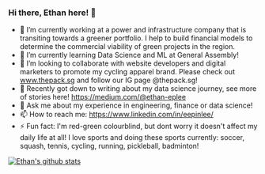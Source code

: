 ### Hi there, Ethan here! 👋

- 🔭 I’m currently working at a power and infrastructure company that is transiting towards a greener portfolio. I help to build financial models to determine the commercial viability of green projects in the region.
- 🌱 I’m currently learning Data Science and ML at General Assembly!
- 👯 I’m looking to collaborate with website developers and digital marketers to promote my cycling apparel brand. Please check out www.thepack.sg and follow our IG page @thepack.sg!
- 🤔 Recently got down to writing about my data science journey, see more of stories here! https://medium.com/@ethan-eplee
- 💬 Ask me about my experience in engineering, finance or data science!
- 📫 How to reach me: https://www.linkedin.com/in/eepinlee/
- ⚡ Fun fact: I'm red-green colourblind, but dont worry it doesn't affect my daily life at all! I love sports and doing these sports currently: soccer, squash, tennis, cycling, running, pickleball, badminton!

[![Ethan's github stats](https://github-readme-stats.vercel.app/api?username=ethan-eplee&count_private=true&show_icons=true&theme=radical&hide_rank=false)](https://github.com/anuraghazra/github-readme-stats)
